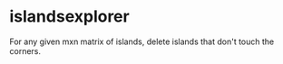 # islandsexplorer
For any given mxn matrix of islands, delete islands that don't touch the corners.  
